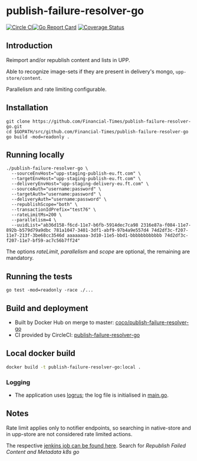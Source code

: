 # publish-failure-resolver-go

[![Circle CI](https://circleci.com/gh/Financial-Times/publish-failure-resolver-go/tree/master.png?style=shield)](https://circleci.com/gh/Financial-Times/publish-failure-resolver-go/tree/master)[![Go Report Card](https://goreportcard.com/badge/github.com/Financial-Times/publish-failure-resolver-go)](https://goreportcard.com/report/github.com/Financial-Times/publish-failure-resolver-go) [![Coverage Status](https://coveralls.io/repos/github/Financial-Times/publish-failure-resolver-go/badge.svg?branch=feature/UPPSF-1102-duplicate-uuids)](https://coveralls.io/github/Financial-Times/publish-failure-resolver-go?branch=master)

## Introduction

Reimport and/or republish content and lists in UPP.

Able to recognize image-sets if they are present in delivery's mongo, `upp-store/content`.

Parallelism and rate limiting configurable.

## Installation

```
git clone https://github.com/Financial-Times/publish-failure-resolver-go.git
cd $GOPATH/src/github.com/Financial-Times/publish-failure-resolver-go
go build -mod=readonly .
```

## Running locally

```
./publish-failure-resolver-go \
  --sourceEnvHost="upp-staging-publish-eu.ft.com" \
  --targetEnvHost="upp-staging-publish-eu.ft.com" \
  --deliveryEnvHost="upp-staging-delivery-eu.ft.com" \
  --sourceAuth="username:password" \
  --targetAuth="username:password" \
  --deliveryAuth="username:password" \
  --republishScope="both" \
  --transactionIdPrefix="test76" \
  --rateLimitMs=200 \
  --parallelism=4 \
  --uuidList="ab36d158-f6cd-11e7-b6fb-5914dec7ca98 2316e87a-f084-11e7-892b-b579d79a9dbc 781a1047-3401-3df1-abf9-97b4a9e557d4 74d2df3c-f207-11e7-213f-3be68cc3546d aaaaaaaa-3d10-11e5-bbd1-bbbbbbbbbbbb 74d2df3c-f207-11e7-bf59-ac7c56b7ff24"
```

The options _rateLimit_, _parallelism_ and _scope_ are optional, the remaining are mandatory.

## Running the tests                  

```shell
go test -mod=readonly -race ./...
```

## Build and deployment

- Built by Docker Hub on merge to master: [coco/publish-failure-resolver-go](https://hub.docker.com/r/coco/publish-failure-resolver-go/)
- CI provided by CircleCI: [publish-failure-resolver-go](https://circleci.com/gh/Financial-Times/publish-failure-resolver-go)

## Local docker build

```sh
docker build -t publish-failure-resolver-go:local .
```

### Logging

* The application uses [logrus](https://github.com/sirupsen/logrus); the log file is initialised in [main.go](main.go).

## Notes

Rate limit applies only to notifier endpoints, so searching in native-store and in upp-store are not considered rate limited actions.

The respective [jenkins job can be found here](http://ftjen06609-lvpr-uk-p:8181). Search for _Republish Failed Content and Metadata k8s go_
